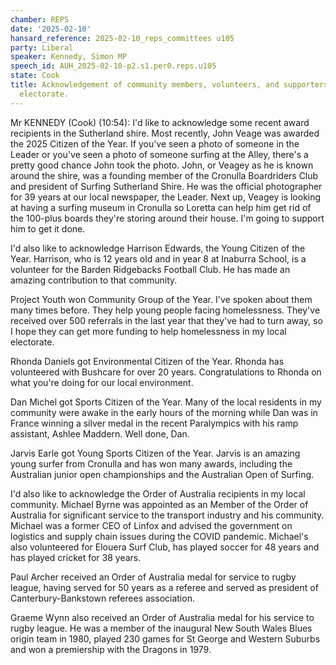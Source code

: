 ```yaml
---
chamber: REPS
date: '2025-02-10'
hansard_reference: 2025-02-10_reps_committees u105
party: Liberal
speaker: Kennedy, Simon MP
speech_id: AUH_2025-02-10-p2.s1.per0.reps.u105
state: Cook
title: Acknowledgement of community members, volunteers, and supporters in the Cook
  electorate.
---
```


Mr KENNEDY (Cook) (10:54): I'd like to acknowledge some recent award recipients in the Sutherland shire. Most recently, John Veage was awarded the 2025 Citizen of the Year. If you've seen a photo of someone in the Leader or you've seen a photo of someone surfing at the Alley, there's a pretty good chance John took the photo. John, or Veagey as he is known around the shire, was a founding member of the Cronulla Boardriders Club and president of Surfing Sutherland Shire. He was the official photographer for 39 years at our local newspaper, the Leader. Next up, Veagey is looking at having a surfing museum in Cronulla so Loretta can help him get rid of the 100-plus boards they're storing around their house. I'm going to support him to get it done.

I'd also like to acknowledge Harrison Edwards, the Young Citizen of the Year. Harrison, who is 12 years old and in year 8 at Inaburra School, is a volunteer for the Barden Ridgebacks Football Club. He has made an amazing contribution to that community.

Project Youth won Community Group of the Year. I've spoken about them many times before. They help young people facing homelessness. They've received over 500 referrals in the last year that they've had to turn away, so I hope they can get more funding to help homelessness in my local electorate.

Rhonda Daniels got Environmental Citizen of the Year. Rhonda has volunteered with Bushcare for over 20 years. Congratulations to Rhonda on what you're doing for our local environment.

Dan Michel got Sports Citizen of the Year. Many of the local residents in my community were awake in the early hours of the morning while Dan was in France winning a silver medal in the recent Paralympics with his ramp assistant, Ashlee Maddern. Well done, Dan.

Jarvis Earle got Young Sports Citizen of the Year. Jarvis is an amazing young surfer from Cronulla and has won many awards, including the Australian junior open championships and the Australian Open of Surfing.

I'd also like to acknowledge the Order of Australia recipients in my local community. Michael Byrne was appointed as an Member of the Order of Australia for significant service to the transport industry and his community. Michael was a former CEO of Linfox and advised the government on logistics and supply chain issues during the COVID pandemic. Michael's also volunteered for Elouera Surf Club, has played soccer for 48 years and has played cricket for 38 years.

Paul Archer received an Order of Australia medal for service to rugby league, having served for 50 years as a referee and served as president of Canterbury-Bankstown referees association.

Graeme Wynn also received an Order of Australia medal for his service to rugby league. He was a member of the inaugural New South Wales Blues origin team in 1980, played 230 games for St George and Western Suburbs and won a premiership with the Dragons in 1979.